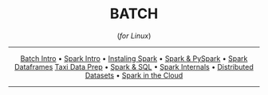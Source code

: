 <div align="center">
    
# BATCH
(*for Linux*)
<hr />

[Batch Intro](#intro-to-batch) •
[Spark Intro](#intro-to-spark) •
[Instaling Spark](#instaling-spark) •
[Spark & PySpark](#spark-and-pyspark) •
[Spark Dataframes](#spark-dataframes) 
[Taxi Data Prep](#taxi-data-preparation) •
[Spark & SQL](#spark-and-sql) •
[Spark Internals](#spark-internals) •
[Distributed Datasets](#resilient-distributed-datasets) •
[Spark in the Cloud](#spark-in-the-cloud) 
</div>

<hr />
<br>
